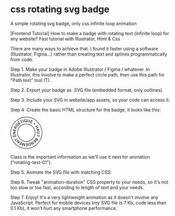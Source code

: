 # css rotating svg badge

A simple rotating svg badge, only css infinite loop animation

[Frontend Tutorial] How to make a badge with rotating text (infinite loop) for any website? Fast tutorial with Illustrator, Html & Css

There are many ways to achieve that. I found it faster using a software (Illustrator, Figma...) rather than creating text and splines programmatically from code.

Step 1. Make your badge in Adobe Illustrator / Figma / whatever. In Illustrator, this involve to make a perfect circle path, then use this path for "Path text" tool (T).

Step 2. Export your badge as .SVG file (embedded format, only outlines).

Step 3. Include your SVG in website/app assets, so your code can access it.

Step 4. Create the basic HTML structure for the badge, it looks like this:

<img src="files/Texte-cercle-rotating-01.svg" alt="badge" width="100" height="100" class="rotating-text-01">

Class is the important information as we'll use it next for animation ("rotating-text-01").

Step 5. Animate the SVG file with matching CSS:

<style>
.rotating-text-01{
  animation-name: rotateA;
  animation-duration: 30s;
  animation-iteration-count: infinite;
  animation-timing-function: linear;
}

@keyframes rotateA{
  from{ transform: rotate(-360deg); }
  to{ transform: rotate(360deg); }
}
</style>

Step 6. Tweak "animation-duration" CSS property to your needs, so it's not too slow or too fast, according to length of text and your needs.

Step 7. Enjoy! It's a very lightweight animation as it doesn't involve any JavaScript. Perfect for mobile devices (my SVG file is 7 Kb, code less than 0.1 Kb), it won't hurt any smartphone performance.
